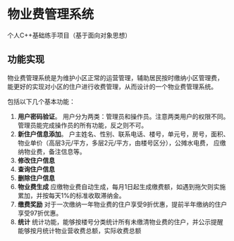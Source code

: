# 物业费管理系统
个人C++基础练手项目（基于面向对象思想）

## 功能实现

物业费管理系统是为维护小区正常的运营管理，辅助居民按时缴纳小区管理费，
能更好的实现对小区的住户进行收费管理，从而设计的一个物业费管理系统。

包括以下几个基本功能：
1. **用户密码验证**。
  用户分为两类：管理员和操作员。注意两类用户的权限不同。
  管理员能完成操作员的所有功能，反之则不可。
2. **新住户信息添加**。
  户主姓名、性别、联系电话、楼号，单元号，房号，面积、
  物业单价（高层3元/平方，多层2元/平方，由楼号区分），公摊水电费，
  应缴纳物业费，备注信息等。
3. **修改住户信息**
4. **查询住户信息**
5. **删除住户信息**
6. **物业费生成**
   应缴物业费自动生成，每月1日起生成缴费额，如遇到拖欠则实施累加，并按每天1%的标准收取滞纳金。
7. **缴费奖励**
   对于一次缴纳一年物业费的住户享受9折优惠，提前半年缴纳的住户享受97折优惠。
8. **统计**
  统计功能，能够按楼号分类统计所有未缴清物业费的住户，并公示提醒
  能够按月统计物业营收费总额，实际收费总额

